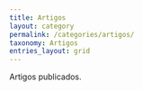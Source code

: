 ```yaml
---
title: Artigos
layout: category
permalink: /categories/artigos/
taxonomy: Artigos
entries_layout: grid
---
```


Artigos publicados.

